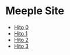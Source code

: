 # Meeple Site

<ul>
    <li><a href="docs/Hito 0.md">Hito 0</a></li>
    <li><a href="docs/Hito 1.md">Hito 1</a></li>
    <li><a href="docs/Hito 2.md">Hito 2</a></li>
    <li><a href="docs/Hito 3.md">Hito 3</a></li>
</ul>